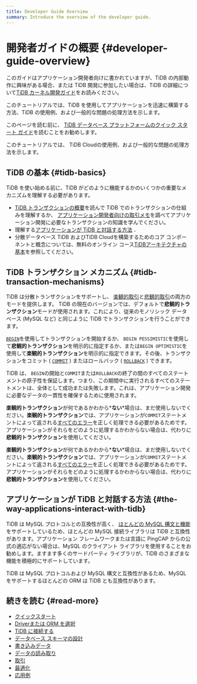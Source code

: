 ```yaml
---
title: Developer Guide Overview
summary: Introduce the overview of the developer guide.
---
```


# 開発者ガイドの概要 {#developer-guide-overview}

このガイドはアプリケーション開発者向けに書かれていますが、TiDB の内部動作に興味がある場合、または TiDB 開発に参加したい場合は、TiDB の詳細について[TiDB カーネル開発ガイド](https://pingcap.github.io/tidb-dev-guide/)をお読みください。

<CustomContent platform="tidb">

このチュートリアルでは、TiDB を使用してアプリケーションを迅速に構築する方法、TiDB の使用例、および一般的な問題の処理方法を示します。

このページを読む前に、 [TiDB データベース プラットフォームのクイック スタート ガイド](/quick-start-with-tidb.md)を読むことをお勧めします。

</CustomContent>

<CustomContent platform="tidb-cloud">

このチュートリアルでは、 TiDB Cloudの使用例、および一般的な問題の処理方法を示します。

</CustomContent>

## TiDB の基本 {#tidb-basics}

TiDB を使い始める前に、TiDB がどのように機能するかのいくつかの重要なメカニズムを理解する必要があります。

-   [TiDB トランザクションの概要](/transaction-overview.md)を読んで TiDB でのトランザクションの仕組みを理解するか、 [アプリケーション開発者向けの取引メモ](/develop/dev-guide-transaction-overview.md)を調べてアプリケーション開発に必要なトランザクションの知識を学んでください。
-   理解する[アプリケーションが TiDB と対話する方法](#the-way-applications-interact-with-tidb) ．
-   分散データベース TiDB およびTiDB Cloudを構築するためのコア コンポーネントと概念については、無料のオンライン コース[TiDBアーキテクチャの基本](https://freeclasses.edu.pingcap.com/catalog/info/id:203/?utm_source=docs-dev-guide)を参照してください。

## TiDB トランザクション メカニズム {#tidb-transaction-mechanisms}

TiDB は分散トランザクションをサポートし、 [楽観的取引](/optimistic-transaction.md)と[悲観的取引](/pessimistic-transaction.md)の両方のモードを提供します。 TiDB の現在のバージョンでは、デフォルトで**悲観的トランザクション**モードが使用されます。これにより、従来のモノリシック データベース (MySQL など) と同じように TiDB でトランザクションを行うことができます。

[`BEGIN`](/sql-statements/sql-statement-begin.md)を使用してトランザクションを開始するか、 `BEGIN PESSIMISTIC`を使用して**悲観的トランザクション**を明示的に指定するか、または`BEGIN OPTIMISTIC`を使用して<strong>楽観的トランザクション</strong>を明示的に指定できます。その後、トランザクションをコミット ( [`COMMIT`](/sql-statements/sql-statement-commit.md) ) またはロールバック ( [`ROLLBACK`](/sql-statements/sql-statement-rollback.md) ) できます。

TiDB は、 `BEGIN`の開始と`COMMIT`または`ROLLBACK`の終了の間のすべてのステートメントの原子性を保証します。つまり、この期間中に実行されるすべてのステートメントは、全体として成功または失敗します。これは、アプリケーション開発に必要なデータの一貫性を確保するために使用されます。

<CustomContent platform="tidb">

**楽観的トランザクション**が何であるかわから*<strong>ない</strong>*場合は、まだ使用しないでください。<strong>楽観的トランザクション</strong>では、アプリケーションが`COMMIT`ステートメントによって返される[すべてのエラー](/error-codes.md)を正しく処理できる必要があるためです。アプリケーションがそれらをどのように処理するかわからない場合は、代わりに<strong>悲観的トランザクション</strong>を使用してください。

</CustomContent>

<CustomContent platform="tidb-cloud">

**楽観的トランザクション**が何であるかわから*<strong>ない</strong>*場合は、まだ使用しないでください。<strong>楽観的トランザクション</strong>では、アプリケーションが`COMMIT`ステートメントによって返される[すべてのエラー](https://docs.pingcap.com/tidb/stable/error-codes)を正しく処理できる必要があるためです。アプリケーションがそれらをどのように処理するかわからない場合は、代わりに<strong>悲観的トランザクション</strong>を使用してください。

</CustomContent>

## アプリケーションが TiDB と対話する方法 {#the-way-applications-interact-with-tidb}

TiDB は MySQL プロトコルとの互換性が高く、 [ほとんどの MySQL 構文と機能](/mysql-compatibility.md)をサポートしているため、ほとんどの MySQL 接続ライブラリは TiDB と互換性があります。アプリケーション フレームワークまたは言語に PingCAP からの公式の適応がない場合は、MySQL のクライアント ライブラリを使用することをお勧めします。ますます多くのサードパーティ ライブラリが、TiDB のさまざまな機能を積極的にサポートしています。

TiDB は MySQL プロトコルおよび MySQL 構文と互換性があるため、MySQL をサポートするほとんどの ORM は TiDB とも互換性があります。

## 続きを読む {#read-more}

-   [クイックスタート](/develop/dev-guide-build-cluster-in-cloud.md)
-   [Driverまたは ORM を選択](/develop/dev-guide-choose-driver-or-orm.md)
-   [TiDB に接続する](/develop/dev-guide-connect-to-tidb.md)
-   [データベース スキーマの設計](/develop/dev-guide-schema-design-overview.md)
-   [書き込みデータ](/develop/dev-guide-insert-data.md)
-   [データの読み取り](/develop/dev-guide-get-data-from-single-table.md)
-   [取引](/develop/dev-guide-transaction-overview.md)
-   [最適化](/develop/dev-guide-optimize-sql-overview.md)
-   [応用例](/develop/dev-guide-sample-application-spring-boot.md)
